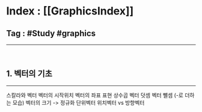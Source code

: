 # Index : [[GraphicsIndex]]
## Tag : #Study  #graphics 
---
   
## 1. 벡터의 기초
---
스칼라와 벡터
벡터의 시작위치
벡터의 좌표 표현
상수곱
벡터 덧셈
벡터 뺄셈 (-로 더하는 모습)
벡터의 크기 -> 정규화
단위벡터
위치벡터 vs 방향벡터
